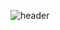 ![header](https://capsule-render.vercel.app/api?type=wave&color=random&height=300&section=header&text=안녕하세요%최예림입니다&fontSize=90)
